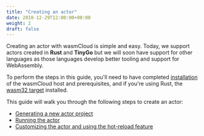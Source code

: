 ```yaml
---
title: "Creating an actor"
date: 2018-12-29T12:00:00+00:00
weight: 2
draft: false
---
```


Creating an actor with wasmCloud is simple and easy. Today, we support actors created in **Rust** and **TinyGo** but we will soon have support for other languages as those languages develop better tooling and support for WebAssembly.

To perform the steps in this guide, you'll need to have completed [installation](/overview/installation/) of the wasmCloud host and prerequisites, and if you're using Rust, the [wasm32 target](../getting-started/) installed.

This guide will walk you through the following steps to create an actor:

* [Generating a new actor project](./generate)
* [Running the actor](./run)
* [Customizing the actor and using the hot-reload feature](./update)
